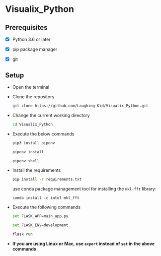 # Visualix_Python



## Prerequisites
- [x] Python 3.6 or later
- [x] pip package manager
- [x] git


## Setup
- Open the terminal
- Clone the repository
	```bash
	git clone https://github.com/Laughing-Kid/Visualix_Python.git
	```
- Change the current working directory

	```bash
	cd Visualix_Python
	```
- Execute the below commands
 	```bash
	pip3 install pipenv
	```
	```bash
	pipenv install
	```
	```bash
	pipenv shell
	```
	
- Install the requirements 
	```bash
	pip install -r requirements.txt
	```
    use conda package management tool for installing the `mkl-fft` library:
    ```
    conda install -c intel mkl_fft 
    ``` 
- Execute the following commands
	```bash
	set FLASK_APP=main_app.py
	```
	```bash
 	set FLASK_ENV=development
	```
	```bash
 	flask run
	```
	
- **If you are using Linux or Mac, use `export` instead of `set` in the above commands**

